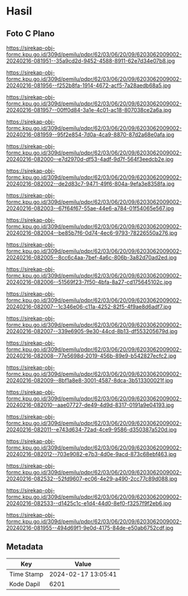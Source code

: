 # Hasil

## Foto C Plano

https://sirekap-obj-formc.kpu.go.id/309d/pemilu/pdpr/62/03/06/20/09/6203062009002-20240216-081951--35a9cd2d-9452-4588-8911-62e7d34e07b8.jpg

https://sirekap-obj-formc.kpu.go.id/309d/pemilu/pdpr/62/03/06/20/09/6203062009002-20240216-081956--f252b8fa-1914-4672-acf5-7a28aedb68a5.jpg

https://sirekap-obj-formc.kpu.go.id/309d/pemilu/pdpr/62/03/06/20/09/6203062009002-20240216-081957--00ff0d84-3a1e-4c01-ac18-807038ce2a6a.jpg

https://sirekap-obj-formc.kpu.go.id/309d/pemilu/pdpr/62/03/06/20/09/6203062009002-20240216-081959--95f2e854-7d0a-4ca9-8870-87d2a68e0afa.jpg

https://sirekap-obj-formc.kpu.go.id/309d/pemilu/pdpr/62/03/06/20/09/6203062009002-20240216-082000--e7d2970d-df53-4adf-9d7f-564f3eedcb2e.jpg

https://sirekap-obj-formc.kpu.go.id/309d/pemilu/pdpr/62/03/06/20/09/6203062009002-20240216-082002--de2d83c7-9471-49f6-804a-9efa3e8358fa.jpg

https://sirekap-obj-formc.kpu.go.id/309d/pemilu/pdpr/62/03/06/20/09/6203062009002-20240216-082003--67f64f67-55ae-44e6-a784-01f54065e567.jpg

https://sirekap-obj-formc.kpu.go.id/309d/pemilu/pdpr/62/03/06/20/09/6203062009002-20240216-082004--be85b7f6-0d74-4ec6-9793-78226550a276.jpg

https://sirekap-obj-formc.kpu.go.id/309d/pemilu/pdpr/62/03/06/20/09/6203062009002-20240216-082005--8cc6c4aa-7bef-4a6c-806b-3a82d70ad2ed.jpg

https://sirekap-obj-formc.kpu.go.id/309d/pemilu/pdpr/62/03/06/20/09/6203062009002-20240216-082006--51569f23-7f50-4bfa-8a27-cd175645102c.jpg

https://sirekap-obj-formc.kpu.go.id/309d/pemilu/pdpr/62/03/06/20/09/6203062009002-20240216-082007--1c346e06-c11a-4252-82f5-4f9ae8d6adf7.jpg

https://sirekap-obj-formc.kpu.go.id/309d/pemilu/pdpr/62/03/06/20/09/6203062009002-20240216-082007--339e6905-9e30-44cd-8b13-df553205679d.jpg

https://sirekap-obj-formc.kpu.go.id/309d/pemilu/pdpr/62/03/06/20/09/6203062009002-20240216-082008--77e5698d-2019-456b-89e9-b542827ecfc2.jpg

https://sirekap-obj-formc.kpu.go.id/309d/pemilu/pdpr/62/03/06/20/09/6203062009002-20240216-082009--8bf1a8e8-3001-4587-8dca-3b513300021f.jpg

https://sirekap-obj-formc.kpu.go.id/309d/pemilu/pdpr/62/03/06/20/09/6203062009002-20240216-082010--aae07727-de49-4d9d-8317-0191a9e04193.jpg

https://sirekap-obj-formc.kpu.go.id/309d/pemilu/pdpr/62/03/06/20/09/6203062009002-20240216-082011--e743d634-72ad-4ce9-9586-d350387a520d.jpg

https://sirekap-obj-formc.kpu.go.id/309d/pemilu/pdpr/62/03/06/20/09/6203062009002-20240216-082012--703e9082-e7b3-4d0e-9acd-873c68ebf463.jpg

https://sirekap-obj-formc.kpu.go.id/309d/pemilu/pdpr/62/03/06/20/09/6203062009002-20240216-082532--52fd9607-ec06-4e29-a490-2cc77c89d088.jpg

https://sirekap-obj-formc.kpu.go.id/309d/pemilu/pdpr/62/03/06/20/09/6203062009002-20240216-082533--d1425c1c-e1d4-44d0-8ef0-f3257f9f2eb6.jpg

https://sirekap-obj-formc.kpu.go.id/309d/pemilu/pdpr/62/03/06/20/09/6203062009002-20240216-081955--494d69f1-9e0d-4175-84de-e50ab6752cdf.jpg


## Metadata

| Key        | Value               |
| ---------- | ------------------- |
| Time Stamp | 2024-02-17 13:05:41 |
| Kode Dapil | 6201                |



